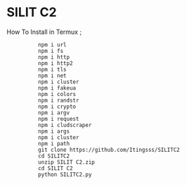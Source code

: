 # SILIT C2

How To Install in Termux ;


              npm i url
              npm i fs
              npm i http
              npm i http2
              npm i tls
              npm i net
              npm i cluster
              npm i fakeua
              npm i colors
              npm i randstr
              npm i crypto
              npm i argv
              npm i request
              npm i cludscraper
              npm i args
              npm i cluster
              npm i path
              git clone https://github.com/Itingsss/SILITC2
              cd SILITC2
              unzip SILIT C2.zip
              cd SILIT C2
              python SILITC2.py
